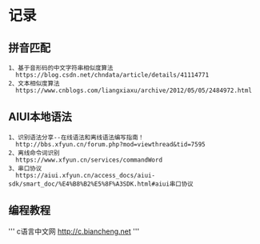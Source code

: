 # 记录
## 拼音匹配
```
1、基于音形码的中文字符串相似度算法  
  https://blog.csdn.net/chndata/article/details/41114771  
2、文本相似度算法
  https://www.cnblogs.com/liangxiaxu/archive/2012/05/05/2484972.html
```
## AIUI本地语法
```
1、识别语法分享--在线语法和离线语法编写指南！
  http://bbs.xfyun.cn/forum.php?mod=viewthread&tid=7595
2、离线命令词识别
  https://www.xfyun.cn/services/commandWord
3、串口协议
  https://aiui.xfyun.cn/access_docs/aiui-sdk/smart_doc/%E4%B8%B2%E5%8F%A3SDK.html#aiui串口协议
```
## 编程教程
'''
c语言中文网 http://c.biancheng.net
'''
